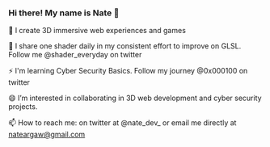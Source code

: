 ### Hi there! My name is Nate 👋

🔭 I create 3D immersive web experiences and games

🌱 I share one shader daily in my consistent effort to improve on GLSL. Follow me @shader_everyday on twitter

⚡ I'm learning Cyber Security Basics. Follow my journey @0x000100 on twitter

😄 I’m interested in collaborating in 3D web development and cyber security projects.

📫 How to reach me: on twitter at @nate_dev_ or email me directly at nateargaw@gmail.com

 

<!--
**nargaw/nargaw** is a ✨ _special_ ✨ repository because its `README.md` (this file) appears on your GitHub profile.

Here are some ideas to get you started:

- 🔭 I’m currently working on ...
- 🌱 I’m currently learning ...
- 👯 I’m looking to collaborate on ...
- 🤔 I’m looking for help with ...
- 💬 Ask me about ...
- 📫 How to reach me: ...
- 😄 Pronouns: ...
- ⚡ Fun fact: ...
-->
